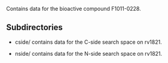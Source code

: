 Contains data for the bioactive compound F1011-0228.

## Subdirectories

- cside/ contains data for the C-side search space on rv1821.

- nside/ contains data for the N-side search space on rv1821.

